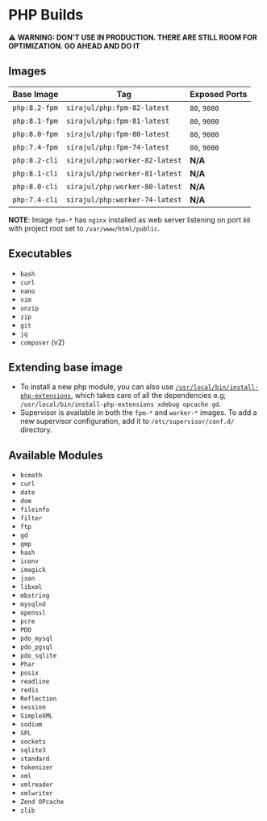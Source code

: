 # PHP Builds

:warning: **WARNING: DON'T USE IN PRODUCTION. THERE ARE STILL ROOM FOR OPTIMIZATION. GO AHEAD AND DO IT**

## Images

| Base Image    | Tag                            | Exposed Ports |
|---------------|--------------------------------|---------------|
| `php:8.2-fpm` | `sirajul/php:fpm-82-latest`    | `80`, `9000`  |
| `php:8.1-fpm` | `sirajul/php:fpm-81-latest`    | `80`, `9000`  |
| `php:8.0-fpm` | `sirajul/php:fpm-80-latest`    | `80`, `9000`  |
| `php:7.4-fpm` | `sirajul/php:fpm-74-latest`    | `80`, `9000`  |
| `php:8.2-cli` | `sirajul/php:worker-82-latest` | **N/A**       |
| `php:8.1-cli` | `sirajul/php:worker-81-latest` | **N/A**       |
| `php:8.0-cli` | `sirajul/php:worker-80-latest` | **N/A**       |
| `php:7.4-cli` | `sirajul/php:worker-74-latest` | **N/A**       |

**NOTE**: Image `fpm-*` has `nginx` installed as web server listening on port `80` with project root set to `/var/www/html/public`.

## Executables

- `bash`
- `curl`
- `nano`
- `vim`
- `unzip`
- `zip`
- `git`
- `jq`
- `composer` (v2)

## Extending base image

- To install a new php module, you can also use [`/usr/local/bin/install-php-extensions`](https://github.com/mlocati/docker-php-extension-installer), which takes care of all the dependencies e.g; `/usr/local/bin/install-php-extensions xdebug opcache gd`.
- Supervisor is available in both the `fpm-*` and `worker-*` images. To add a new supervisor configuration, add it to `/etc/supervisor/conf.d/` directory.

## Available Modules

- `bcmath`
- `curl`
- `date`
- `dom`
- `fileinfo`
- `filter`
- `ftp`
- `gd`
- `gmp`
- `hash`
- `iconv`
- `imagick`
- `json`
- `libxml`
- `mbstring`
- `mysqlnd`
- `openssl`
- `pcre`
- `PDO`
- `pdo_mysql`
- `pdo_pgsql`
- `pdo_sqlite`
- `Phar`
- `posix`
- `readline`
- `redis`
- `Reflection`
- `session`
- `SimpleXML`
- `sodium`
- `SPL`
- `sockets`
- `sqlite3`
- `standard`
- `tokenizer`
- `xml`
- `xmlreader`
- `xmlwriter`
- `Zend OPcache`
- `zlib`
